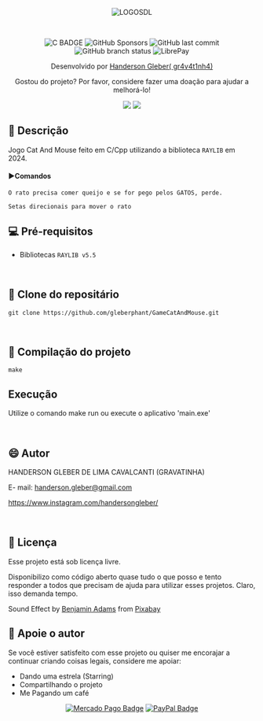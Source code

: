 <div  align="center">

![LOGOSDL](https://img.itch.zone/aW1nLzE4NTkyMTEyLnBuZw==/180x143%23c/85U%2Fty.png)

<br>

![C BADGE](https://img.shields.io/badge/c-blue?logo=c)
![GitHub Sponsors](https://img.shields.io/github/sponsors/gleberphant)
![GitHub last commit](https://img.shields.io/github/last-commit/gleberphant/GameCatAndMouse)
![GitHub branch status](https://img.shields.io/github/checks-status/gleberphant/GameCatAndMouse/master)
![LibrePay](https://img.shields.io/liberapay/receives/gleberphant.svg?logo=liberapay)


Desenvolvido por <a href=biolivre.com.br/handersongleber>Handerson Gleber( gr4v4t1nh4)</a>


Gostou do projeto? Por favor, considere fazer uma doação para ajudar a melhorá-lo!

<a href="http://link.mercadopago.com.br/handersongleber" ><img src="https://img.shields.io/badge/Mercado%20Pago-00B1EA?logo=mercadopago&logoColor=fff&style=flat"></a>
<a href="https://www.paypal.com/donate/?business=GZCPGEVTCZ8VW&no_recurring=0&currency_code=USD" ><img src="https://img.shields.io/badge/PayPal-003087?logo=paypal&logoColor=fff&style=flat"></a>

</div>

## 🐙 Descrição

Jogo Cat And Mouse feito em C/Cpp utilizando a biblioteca  `RAYLIB` em 2024.


#### ▶️Comandos


```
O rato precisa comer queijo e se for pego pelos GATOS, perde.
```

```
Setas direcionais para mover o rato
```



## 💻 Pré-requisitos

- Bibliotecas `RAYLIB v5.5`

<br>

## 🚀 Clone do repositário

```
git clone https://github.com/gleberphant/GameCatAndMouse.git
```

<br>

##  💾 Compilação do projeto

```
make
```



##   Execução 



Utilize o comando make run ou execute o aplicativo 'main.exe'


<br>


## 😄 Autor

HANDERSON GLEBER DE LIMA CAVALCANTI (GRAVATINHA)

E- mail:  handerson.gleber@gmail.com

https://www.instagram.com/handersongleber/

<br>

## 📝 Licença

Esse projeto está sob licença livre. 

Disponibilizo como código aberto quase tudo o que posso e tento responder a todos que precisam de ajuda para utilizar esses projetos. Claro, isso demanda tempo. 

Sound Effect by <a href="https://pixabay.com/users/benkirb-8692052/?utm_source=link-attribution&utm_medium=referral&utm_campaign=music&utm_content=268903">Benjamin Adams</a> from <a href="https://pixabay.com//?utm_source=link-attribution&utm_medium=referral&utm_campaign=music&utm_content=268903">Pixabay</a>
<br>

## 🤝 Apoie o autor

Se você estiver satisfeito com esse projeto ou  quiser me encorajar a continuar criando coisas legais, considere me apoiar:

- Dando uma estrela (Starring) 
- Compartilhando o projeto 
- Me Pagando um café  


<div align=center>

[![Mercado Pago Badge](https://img.shields.io/badge/Mercado%20Pago-00B1EA?logo=mercadopago&logoColor=fff&style=flat)]("http://link.mercadopago.com.br/handersongleber") 
[![PayPal Badge](https://img.shields.io/badge/PayPal-003087?logo=paypal&logoColor=fff&style=flat)]("https://www.paypal.com/donate/?business=GZCPGEVTCZ8VW&no_recurring=0&currency_code=USD")


</div>

